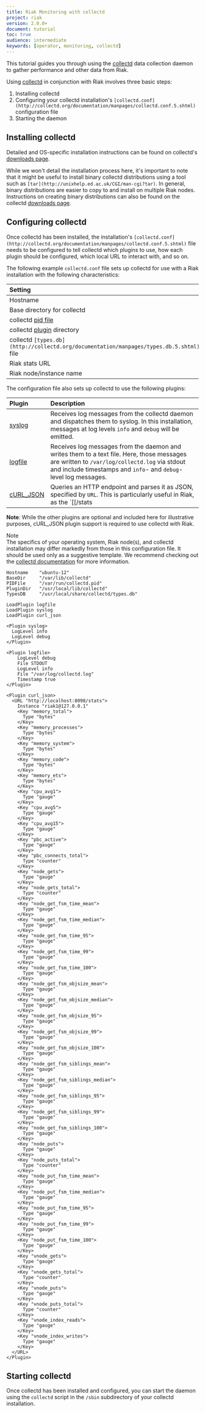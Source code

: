```yaml
---
title: Riak Monitoring with collectd
project: riak
version: 2.0.0+
document: tutorial
toc: true
audience: intermediate
keywords: [operator, monitoring, collectd]
---
```


This tutorial guides you through using the [collectd](http://collectd.org) data collection daemon to gather performance and other data from Riak.

Using [collectd](http://collectd.org) in conjunction with Riak involves three basic steps:

1. Installing collectd
2. Configuring your collectd installation's `[collectd.conf](http://collectd.org/documentation/manpages/collectd.conf.5.shtml)` configuration file
3. Starting the daemon

## Installing collectd

Detailed and OS-specific installation instructions can be found on collectd's [downloads page](https://collectd.org/download.shtml).

While we won't detail the installation process here, it's important to note that it might be useful to install binary collectd distributions using a tool such as `[tar](http://unixhelp.ed.ac.uk/CGI/man-cgi?tar)`. In general, binary distributions are easier to copy to and install on multiple Riak nodes. Instructions on creating binary distributions can also be found on the collectd [downloads page](https://collectd.org/download.shtml).

## Configuring collectd

Once collectd has been installed, the installation's `[collectd.conf](http://collectd.org/documentation/manpages/collectd.conf.5.shtml)` file needs to be configured to tell collectd which plugins to use, how each plugin should be configured, which local URL to interact with, and so on.

The following example `collectd.conf` file sets up collectd for use with a Riak installation with the following characteristics:

Setting | Value
:-------|:-----
Hostname | `ubuntu-12`
Base directory for collectd | `/var/lib/collectd`
collectd [pid file](http://collectd.org/documentation/manpages/collectd.1.shtml) | `/var/run/collectd.pid`
collectd [plugin](https://collectd.org/wiki/index.php/Table_of_Plugins) directory | `/usr/local/lib/collectd`
collectd `[types.db](http://collectd.org/documentation/manpages/types.db.5.shtml)` file | `/usr/local/share/collectd/types.db`
Riak stats URL | `http://localhost:8098/stats`
Riak node/instance name | `riak1@127.0.0.1`

The configuration file also sets up collectd to use the following plugins:

Plugin | Description
:------|:-----------
[syslog](https://collectd.org/wiki/index.php/Plugin:SysLog) | Receives log messages from the collectd daemon and dispatches them to syslog. In this installation, messages at log levels `info` and `debug` will be emitted.
[logfile](https://collectd.org/wiki/index.php/Plugin:LogFile) | Receives log messages from the daemon and writes them to a text file. Here, those messages are written to `/var/log/collectd.log` via stdout and include timestamps and `info`- and `debug`-level log messages.
[cURL_JSON](https://collectd.org/wiki/index.php/Plugin:cURL-JSON) | Queries an HTTP endpoint and parses it as JSON, specified by `URL`. This is particularly useful in Riak, as the `[[/stats|HTTP Status]]` endpoint of any Riak node returns a wide variety of Riak metrics as JSON. The cURL_JSON plugin here is set up here to display the values of a wide variety of keys in JSON returned from `/stats`, e.g. `memory_total`, `memory_proccesses`, etc. A complete list of these metrics can be found in the documentation on [[Inspecting a Node]].

  **Note**: While the other plugins are optional and included here for illustrative purposes, cURL_JSON plugin support is required to use collectd with Riak.


<div class="note">
<div class="note">Note</div>
The specifics of your operating system, Riak node(s), and collectd installation may differ markedly from those in this configuration file. It should be used only as a suggestive template. We recommend checking out the <a href="http://collectd.org/documentation.shtml">collectd documentation</a> for more information.
</div>

```
Hostname    "ubuntu-12"
BaseDir     "/var/lib/collectd"
PIDFile     "/var/run/collectd.pid"
PluginDir   "/usr/local/lib/collectd"
TypesDB     "/usr/local/share/collectd/types.db"

LoadPlugin logfile
LoadPlugin syslog
LoadPlugin curl_json

<Plugin syslog>
  LogLevel info
  LogLevel debug
</Plugin>

<Plugin logfile>
    LogLevel debug
    File STDOUT
    LogLevel info
    File "/var/log/collectd.log"
    Timestamp true
</Plugin>

<Plugin curl_json>
  <URL "http://localhost:8098/stats"> 
    Instance "riak1@127.0.0.1"
    <Key "memory_total">
      Type "bytes"
    </Key>
    <Key "memory_processes">
      Type "bytes"
    </Key>
    <Key "memory_system">
      Type "bytes"
    </Key>
    <Key "memory_code">
      Type "bytes"
    </Key>
    <Key "memory_ets">
      Type "bytes"
    </Key>
    <Key "cpu_avg1">
      Type "gauge"
    </Key>
    <Key "cpu_avg5">
      Type "gauge"
    </Key>
    <Key "cpu_avg15">
      Type "gauge"
    </Key>
    <Key "pbc_active">
      Type "gauge"
    </Key>
    <Key "pbc_connects_total">
      Type "counter"
    </Key>
    <Key "node_gets">
      Type "gauge"
    </Key>
    <Key "node_gets_total">
      Type "counter"
    </Key>
    <Key "node_get_fsm_time_mean">
      Type "gauge"
    </Key>
    <Key "node_get_fsm_time_median">
      Type "gauge"
    </Key>
    <Key "node_get_fsm_time_95">
      Type "gauge"
    </Key>
    <Key "node_get_fsm_time_99">
      Type "gauge"
    </Key>
    <Key "node_get_fsm_time_100">
      Type "gauge"
    </Key>
    <Key "node_get_fsm_objsize_mean">
      Type "gauge"
    </Key>
    <Key "node_get_fsm_objsize_median">
      Type "gauge"
    </Key>
    <Key "node_get_fsm_objsize_95">
      Type "gauge"
    </Key>
    <Key "node_get_fsm_objsize_99">
      Type "gauge"
    </Key>
    <Key "node_get_fsm_objsize_100">
      Type "gauge"
    </Key>
    <Key "node_get_fsm_siblings_mean">
      Type "gauge"
    </Key>
    <Key "node_get_fsm_siblings_median">
      Type "gauge"
    </Key>
    <Key "node_get_fsm_siblings_95">
      Type "gauge"
    </Key>
    <Key "node_get_fsm_siblings_99">
      Type "gauge"
    </Key>
    <Key "node_get_fsm_siblings_100">
      Type "gauge"
    </Key>
    <Key "node_puts">
      Type "gauge"
    </Key>
    <Key "node_puts_total">
      Type "counter"
    </Key>
    <Key "node_put_fsm_time_mean">
      Type "gauge"
    </Key>
    <Key "node_put_fsm_time_median">
      Type "gauge"
    </Key>
    <Key "node_put_fsm_time_95">
      Type "gauge"
    </Key>
    <Key "node_put_fsm_time_99">
      Type "gauge"
    </Key>
    <Key "node_put_fsm_time_100">
      Type "gauge"
    </Key>
    <Key "vnode_gets">
      Type "gauge"
    </Key>
    <Key "vnode_gets_total">
      Type "counter"
    </Key>
    <Key "vnode_puts">
      Type "gauge"
    </Key>
    <Key "vnode_puts_total">
      Type "counter"
    </Key>
    <Key "vnode_index_reads">
      Type "gauge"
    </Key>
    <Key "vnode_index_writes">
      Type "gauge"
    </Key>
  </URL>
</Plugin>
```

## Starting collectd

Once collectd has been installed and configured, you can start the daemon using the `collectd` script in the `/sbin` subdirectory of your collectd installation.
